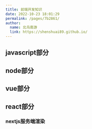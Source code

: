 ```yaml
---
title: 前端开发知识
date: 2022-10-23 18:01:29
permalink: /pages/7b2861/
author: 
  name: 北鸟南游
  link: https://shenshuai89.github.io/
---
```


## javascript部分

## node部分
### 

## vue部分

## react部分

### nextjs服务端渲染


